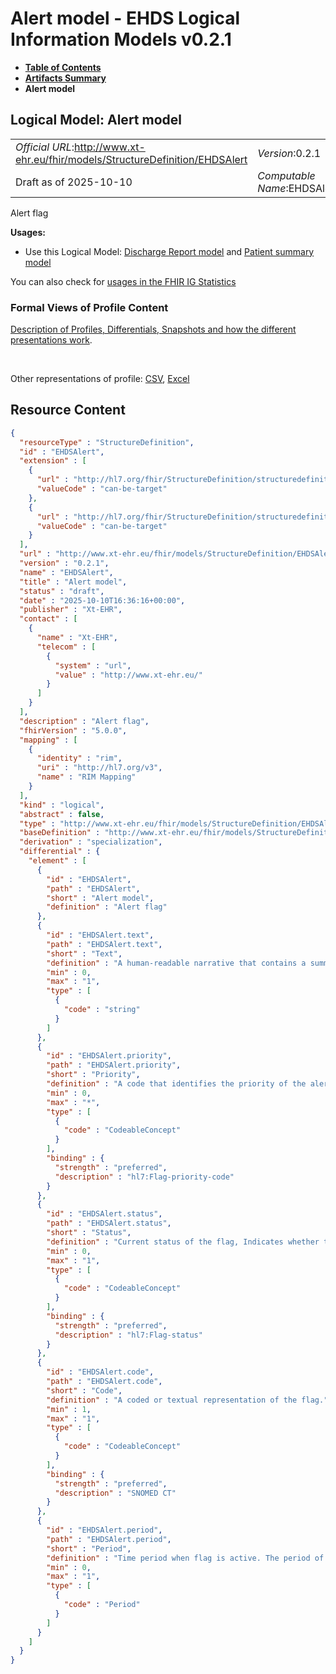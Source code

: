 # Alert model - EHDS Logical Information Models v0.2.1

* [**Table of Contents**](toc.md)
* [**Artifacts Summary**](artifacts.md)
* **Alert model**

## Logical Model: Alert model 

| | |
| :--- | :--- |
| *Official URL*:http://www.xt-ehr.eu/fhir/models/StructureDefinition/EHDSAlert | *Version*:0.2.1 |
| Draft as of 2025-10-10 | *Computable Name*:EHDSAlert |

 
Alert flag 

**Usages:**

* Use this Logical Model: [Discharge Report model](StructureDefinition-EHDSDischargeReport.md) and [Patient summary model](StructureDefinition-EHDSPatientSummary.md)

You can also check for [usages in the FHIR IG Statistics](https://packages2.fhir.org/xig/xtehr.eu.ehds.models|current/StructureDefinition/EHDSAlert)

### Formal Views of Profile Content

 [Description of Profiles, Differentials, Snapshots and how the different presentations work](http://build.fhir.org/ig/FHIR/ig-guidance/readingIgs.html#structure-definitions). 

 

Other representations of profile: [CSV](StructureDefinition-EHDSAlert.csv), [Excel](StructureDefinition-EHDSAlert.xlsx) 



## Resource Content

```json
{
  "resourceType" : "StructureDefinition",
  "id" : "EHDSAlert",
  "extension" : [
    {
      "url" : "http://hl7.org/fhir/StructureDefinition/structuredefinition-type-characteristics",
      "valueCode" : "can-be-target"
    },
    {
      "url" : "http://hl7.org/fhir/StructureDefinition/structuredefinition-type-characteristics",
      "valueCode" : "can-be-target"
    }
  ],
  "url" : "http://www.xt-ehr.eu/fhir/models/StructureDefinition/EHDSAlert",
  "version" : "0.2.1",
  "name" : "EHDSAlert",
  "title" : "Alert model",
  "status" : "draft",
  "date" : "2025-10-10T16:36:16+00:00",
  "publisher" : "Xt-EHR",
  "contact" : [
    {
      "name" : "Xt-EHR",
      "telecom" : [
        {
          "system" : "url",
          "value" : "http://www.xt-ehr.eu/"
        }
      ]
    }
  ],
  "description" : "Alert flag",
  "fhirVersion" : "5.0.0",
  "mapping" : [
    {
      "identity" : "rim",
      "uri" : "http://hl7.org/v3",
      "name" : "RIM Mapping"
    }
  ],
  "kind" : "logical",
  "abstract" : false,
  "type" : "http://www.xt-ehr.eu/fhir/models/StructureDefinition/EHDSAlert",
  "baseDefinition" : "http://www.xt-ehr.eu/fhir/models/StructureDefinition/EHDSDataSet",
  "derivation" : "specialization",
  "differential" : {
    "element" : [
      {
        "id" : "EHDSAlert",
        "path" : "EHDSAlert",
        "short" : "Alert model",
        "definition" : "Alert flag"
      },
      {
        "id" : "EHDSAlert.text",
        "path" : "EHDSAlert.text",
        "short" : "Text",
        "definition" : "A human-readable narrative that contains a summary of the flag and can be used to represent the content of the resource to a human. The narrative need not encode all the structured data, but is required to contain sufficient detail to make it \\\"clinically safe\\\" for a human to just read the narrative.\nExample 1: intolerance to aspirin due to gastrointestinal bleeding.\nExample 2: intolerance to captopril because of cough (the patient is not allergic but can't tolerate it because of persistent cough)\nExample 3: the patient has a rare disease that requires special treatment\nExample 4: Airway Alert / Difficult Intubation\nExample 5: Diagnoses such as malignant hyperthermia, porphyria, and bleeding disorders; special treatments like anticoagulants or immunosuppressants; implanted devices.\nExample 6: transplanted organs illustrate other information that has to be taken into account in a healthcare contact.\nExample 7: participation in a clinical trial that has to be taken into account in a healthcare contact.",
        "min" : 0,
        "max" : "1",
        "type" : [
          {
            "code" : "string"
          }
        ]
      },
      {
        "id" : "EHDSAlert.priority",
        "path" : "EHDSAlert.priority",
        "short" : "Priority",
        "definition" : "A code that identifies the priority of the alert.",
        "min" : 0,
        "max" : "*",
        "type" : [
          {
            "code" : "CodeableConcept"
          }
        ],
        "binding" : {
          "strength" : "preferred",
          "description" : "hl7:Flag-priority-code"
        }
      },
      {
        "id" : "EHDSAlert.status",
        "path" : "EHDSAlert.status",
        "short" : "Status",
        "definition" : "Current status of the flag, Indicates whether this flag is active and needs to be displayed to a user, or whether it is no longer needed or was entered in error.",
        "min" : 0,
        "max" : "1",
        "type" : [
          {
            "code" : "CodeableConcept"
          }
        ],
        "binding" : {
          "strength" : "preferred",
          "description" : "hl7:Flag-status"
        }
      },
      {
        "id" : "EHDSAlert.code",
        "path" : "EHDSAlert.code",
        "short" : "Code",
        "definition" : "A coded or textual representation of the flag.",
        "min" : 1,
        "max" : "1",
        "type" : [
          {
            "code" : "CodeableConcept"
          }
        ],
        "binding" : {
          "strength" : "preferred",
          "description" : "SNOMED CT"
        }
      },
      {
        "id" : "EHDSAlert.period",
        "path" : "EHDSAlert.period",
        "short" : "Period",
        "definition" : "Time period when flag is active. The period of time from the activation of the flag to inactivation of the flag. If the flag is active, the end of the period should be unspecified.",
        "min" : 0,
        "max" : "1",
        "type" : [
          {
            "code" : "Period"
          }
        ]
      }
    ]
  }
}

```

